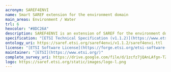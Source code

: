 ```yaml
--- 
acronym: SAREF4ENVI
name: Smart SAREF extension for the environment domain
main_areas: Environment / Water
trl: 6
hexcolor: "#8DC26A"
description: SAREF4ENVI is an extension of SAREF for the environment domain. The extension was created in collaboration with domain experts in the field of light pollution currently working in the [STARS4ALL](https://www.stars4all.eu/index.php/lpi/) European H2020 project.
specification: "[ETSI Technical Specification (v1.1.2)](https://www.etsi.org/deliver/etsi_ts/103400_103499/10341002/01.01.02_60/ts_10341002v010102p.pdf), [SAREF4ENVI Overview](https://saref.etsi.org/saref4envi/), [SAREF4ENVI Overview v1.1.2](https://saref.etsi.org/saref4envi/v1.1.2/)"
ontology_uri: https://saref.etsi.org/saref4envi/v1.1.2/saref4envi.ttl
license: "[ETSI Software License](https://forge.etsi.org/etsi-software-license)"
maintainer: "[ETSI](https://www.etsi.org/)"
complete_survey_uri: https://drive.google.com/file/d/1zcfz7jQAnLAfgn-TZGiGSTkAZsClAoGd/view
logo: https://saref.etsi.org/static/images/logo-l.png
--- 
```

